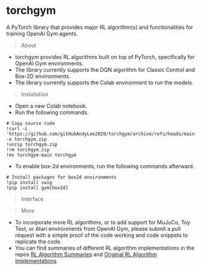 # torchgym

A PyTorch library that provides major RL algorithm(s) and functionalities for training OpenAI Gym agents.

> About

- torchgym provides RL algorithms built on top of PyTorch, specifically for OpenAI Gym environments.
- The library currently supports the DQN algorithm for Classic Control and Box-2D environments.
- The library currently supports the Colab environment to run the models.

> Installation

- Open a new Colab notebook.
- Run the following commands.
```
# Copy source code
!curl -L 'https://github.com/gitHubAndyLee2020/torchgym/archive/refs/heads/main.zip' -o torchgym.zip
!unzip torchgym.zip
!rm torchgym.zip
!mv torchgym-main torchgym
```
- To enable box-2d environments, run the following commands afterward.
```
# Install packages for box2d environments
!pip install swig
!pip install gym[box2d]
```

> Interface

> More

- To incorporate more RL algorithms, or to add support for MuJuCo, Toy Text, or Atari environments from OpenAI Gym, please submit a pull request with a simple proof of the code working and code snippets to replicate the code.
- You can find summaries of different RL algorithm implementations in the repos [RL Algorithm Summaries](https://github.com/gitHubAndyLee2020/OpenAI_Gym_RL_Algorithms_Database) and [Original RL Algorithm Implementations](https://github.com/sweetice/Deep-reinforcement-learning-with-pytorch/tree/master).
